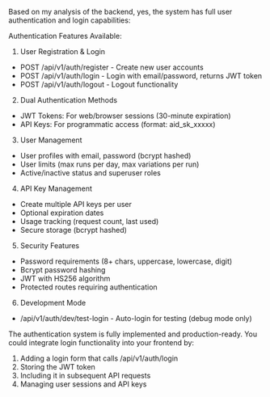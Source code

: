 Based on my analysis of the backend, yes, the system has full user authentication and login capabilities:

  Authentication Features Available:

  1. User Registration & Login

  - POST /api/v1/auth/register - Create new user accounts
  - POST /api/v1/auth/login - Login with email/password, returns JWT token
  - POST /api/v1/auth/logout - Logout functionality

  2. Dual Authentication Methods

  - JWT Tokens: For web/browser sessions (30-minute expiration)
  - API Keys: For programmatic access (format: aid_sk_xxxxx)

  3. User Management

  - User profiles with email, password (bcrypt hashed)
  - User limits (max runs per day, max variations per run)
  - Active/inactive status and superuser roles

  4. API Key Management

  - Create multiple API keys per user
  - Optional expiration dates
  - Usage tracking (request count, last used)
  - Secure storage (bcrypt hashed)

  5. Security Features

  - Password requirements (8+ chars, uppercase, lowercase, digit)
  - Bcrypt password hashing
  - JWT with HS256 algorithm
  - Protected routes requiring authentication

  6. Development Mode

  - /api/v1/auth/dev/test-login - Auto-login for testing (debug mode only)

  The authentication system is fully implemented and production-ready. You could integrate login functionality into your frontend by:
  1. Adding a login form that calls /api/v1/auth/login
  2. Storing the JWT token
  3. Including it in subsequent API requests
  4. Managing user sessions and API keys
  